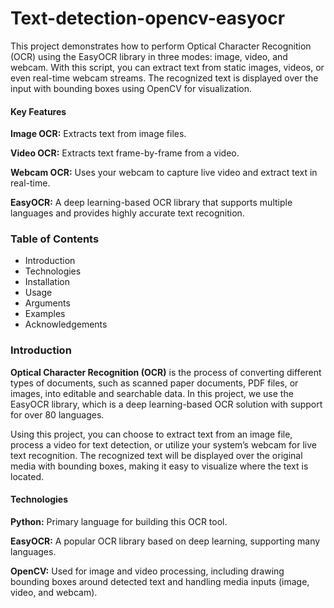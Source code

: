 # Text-detection-opencv-easyocr
This project demonstrates how to perform Optical Character Recognition (OCR) using the EasyOCR library in three modes: image, video, and webcam. With this script, you can extract text from static images, videos, or even real-time webcam streams. The recognized text is displayed over the input with bounding boxes using OpenCV for visualization.

#### Key Features
**Image OCR:** Extracts text from image files.

**Video OCR:** Extracts text frame-by-frame from a video.

**Webcam OCR:** Uses your webcam to capture live video and extract text in real-time.

**EasyOCR:** A deep learning-based OCR library that supports multiple languages and provides highly accurate text recognition.

### Table of Contents
- Introduction
- Technologies
- Installation
- Usage
- Arguments
- Examples
- Acknowledgements

### Introduction
**Optical Character Recognition (OCR)** is the process of converting different types of documents, such as scanned paper documents, PDF files, or images, into editable and searchable data. In this project, we use the EasyOCR library, which is a deep learning-based OCR solution with support for over 80 languages.

Using this project, you can choose to extract text from an image file, process a video for text detection, or utilize your system’s webcam for live text recognition. The recognized text will be displayed over the original media with bounding boxes, making it easy to visualize where the text is located.

#### Technologies
**Python:** Primary language for building this OCR tool.

**EasyOCR:** A popular OCR library based on deep learning, supporting many languages.

**OpenCV:** Used for image and video processing, including drawing bounding boxes around detected text and handling media inputs (image, video, and webcam).
